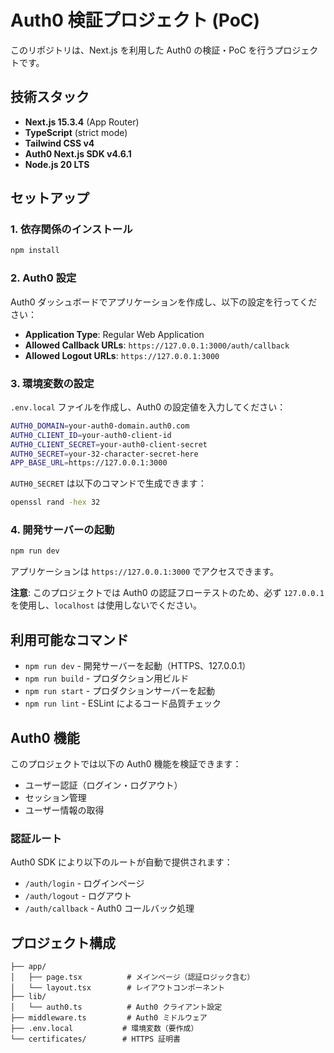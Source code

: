 # Auth0 検証プロジェクト (PoC)

このリポジトリは、Next.js を利用した Auth0 の検証・PoC を行うプロジェクトです。

## 技術スタック

- **Next.js 15.3.4** (App Router)
- **TypeScript** (strict mode)
- **Tailwind CSS v4**
- **Auth0 Next.js SDK v4.6.1**
- **Node.js 20 LTS**

## セットアップ

### 1. 依存関係のインストール

```bash
npm install
```

### 2. Auth0 設定

Auth0 ダッシュボードでアプリケーションを作成し、以下の設定を行ってください：

- **Application Type**: Regular Web Application
- **Allowed Callback URLs**: `https://127.0.0.1:3000/auth/callback`
- **Allowed Logout URLs**: `https://127.0.0.1:3000`

### 3. 環境変数の設定

`.env.local` ファイルを作成し、Auth0 の設定値を入力してください：

```bash
AUTH0_DOMAIN=your-auth0-domain.auth0.com
AUTH0_CLIENT_ID=your-auth0-client-id
AUTH0_CLIENT_SECRET=your-auth0-client-secret
AUTH0_SECRET=your-32-character-secret-here
APP_BASE_URL=https://127.0.0.1:3000
```

`AUTH0_SECRET` は以下のコマンドで生成できます：
```bash
openssl rand -hex 32
```

### 4. 開発サーバーの起動

```bash
npm run dev
```

アプリケーションは `https://127.0.0.1:3000` でアクセスできます。

**注意**: このプロジェクトでは Auth0 の認証フローテストのため、必ず `127.0.0.1` を使用し、`localhost` は使用しないでください。

## 利用可能なコマンド

- `npm run dev` - 開発サーバーを起動（HTTPS、127.0.0.1）
- `npm run build` - プロダクション用ビルド
- `npm run start` - プロダクションサーバーを起動
- `npm run lint` - ESLint によるコード品質チェック

## Auth0 機能

このプロジェクトでは以下の Auth0 機能を検証できます：

- ユーザー認証（ログイン・ログアウト）
- セッション管理
- ユーザー情報の取得

### 認証ルート

Auth0 SDK により以下のルートが自動で提供されます：

- `/auth/login` - ログインページ
- `/auth/logout` - ログアウト
- `/auth/callback` - Auth0 コールバック処理

## プロジェクト構成

```
├── app/
│   ├── page.tsx          # メインページ（認証ロジック含む）
│   └── layout.tsx        # レイアウトコンポーネント
├── lib/
│   └── auth0.ts          # Auth0 クライアント設定
├── middleware.ts         # Auth0 ミドルウェア
├── .env.local           # 環境変数（要作成）
└── certificates/        # HTTPS 証明書
```
